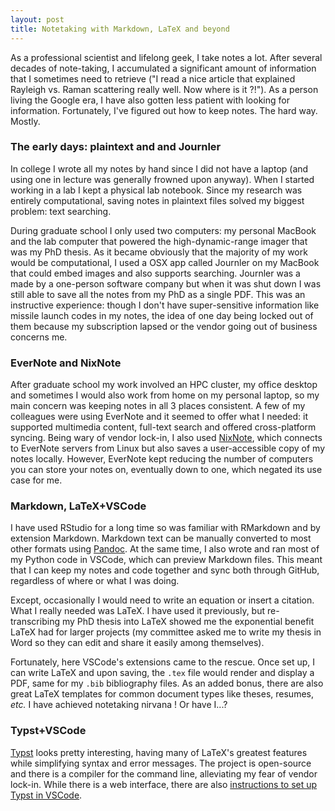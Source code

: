 ```yaml
---
layout: post
title: Notetaking with Markdown, LaTeX and beyond
---
```


As a professional scientist and lifelong geek, I take notes a lot. After several decades of note-taking, I accumulated 
a significant amount of information that I sometimes need to retrieve ("I read a nice article that explained Rayleigh vs. Raman scattering really well. Now where is it ?!"). As a person living the Google era, I have also gotten less patient with looking for information. Fortunately, I've figured out how to keep notes. The hard way. Mostly.

### The early days: plaintext and and Journler
In college I wrote all my notes by hand since I did not have a laptop (and using one in lecture was generally frowned upon anyway). When I started working in a lab I kept a physical lab notebook. Since my research was entirely computational, saving notes in plaintext files solved my biggest problem: text searching. 

During graduate school I only used two computers: my personal MacBook and the lab computer that powered the high-dynamic-range imager that was my PhD thesis. As it became obviously that the majority of my work would be computational, I used a OSX app called Journler on my MacBook that could embed images and also supports searching. Journler was a made by a one-person software company but when it was shut down I was still able to save all the notes from my PhD as a single PDF. This was an instructive experience: though I don't have super-sensitive information like missile launch codes in my notes, the idea of one day being locked out of them because my subscription lapsed or the vendor going out of business concerns me.

### EverNote and NixNote
After graduate school my work involved an HPC cluster, my office desktop and sometimes I would also work from home on my personal laptop, so my main concern was keeping notes in all 3 places consistent. A few of my colleagues were using EverNote and it seemed to offer what I needed: it supported multimedia content, full-text search and offered cross-platform syncing. Being wary of vendor lock-in, I also used [NixNote](https://github.com/baumgarr/Nixnote2), which connects to EverNote servers from Linux but also saves a user-accessible copy of my notes locally. However, EverNote kept reducing the number of computers you can store your notes on, eventually down to one, which negated its use case for me. 

### Markdown, LaTeX+VSCode
I have used RStudio for a long time so was familiar with RMarkdown and by extension Markdown. Markdown text can be manually converted to most other formats using [Pandoc](https://pandoc.org/). At the same time, I also wrote and ran most of my Python code in VSCode, which can preview Markdown files. This meant that I can keep my notes and code together and sync both through GitHub, regardless of where or what I was doing.

Except, occasionally I would need to write an equation or insert a citation. What I really needed was LaTeX. I have used it previously, but re-transcribing my PhD thesis into LaTeX showed me the exponential benefit LaTeX had for larger projects (my committee asked me to write my thesis in Word so they can edit and share it easily among themselves). 

Fortunately, here VSCode's extensions came to the rescue. Once set up, I can write LaTeX and upon saving, the `.tex` file would render and display a PDF, same for my `.bib` bibliography files. As an added bonus, there are also great LaTeX templates for common document types like theses, resumes, _etc._ I have achieved notetaking nirvana ! Or have I...?

### Typst+VSCode
[Typst](https://typst.app/) looks pretty interesting, having many of LaTeX's greatest features while simplifying syntax and error messages. The project is open-source and there is a compiler for the command line, alleviating my fear of vendor lock-in. While there is a web interface, there are also [instructions to set up Typst in VSCode](https://gist.github.com/jason-s/a91b6b70017766ba9143b662405512a4).